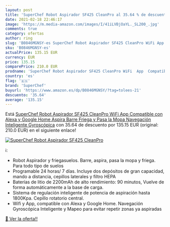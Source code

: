 ```yaml
---
layout: post
title: 'SuperChef Robot Aspirador SF425 CleanPro al 35.64 % de descuento'
date: 2021-02-18 22:46:17
image: 'https://m.media-amazon.com/images/I/41iLVBjOaYL._SL200_.jpg'
comments: true
category: ofertas
author: ring
slug: 'B0846MGNSY-es SuperChef Robot Aspirador SF425 CleanPro WiFi App...'
sku: 'B0846MGNSY-es'
actualPrice: 135.15 EUR
currency: EUR
price: 135.15
comparePrice: 210.0 EUR
prodname: 'SuperChef Robot Aspirador SF425 CleanPro WiFi  App  Compatible con Alexa y Google Home  Aspira  Barre  Friega y Pasa la Mopa  Navegación Inteligente Gyroscópica'
country: 'es'
flag: '🇪🇸'
brand: 'SuperChef'
buyurl: 'https://www.amazon.es/dp/B0846MGNSY/?tag=tolees-21'
descuento: '35.64'
average: '135.15'
---
```


Está [SuperChef Robot Aspirador SF425 CleanPro WiFi  App  Compatible con Alexa y Google Home  Aspira  Barre  Friega y Pasa la Mopa  Navegación Inteligente Gyroscópica](https://www.amazon.es/dp/B0846MGNSY/?tag=tolees-21) con 35.64 de descuento por 135.15 EUR (original: 210.0 EUR) en el siguiente enlace!

[![SuperChef Robot Aspirador SF425 CleanPro](https://m.media-amazon.com/images/I/41iLVBjOaYL._SL200_.jpg)](https://www.amazon.es/dp/B0846MGNSY/?tag=tolees-21)

ℹ️:

- Robot Aspirador y friegasuelos. Barre, aspira, pasa la mopa y friega. Para todo tipo de suelos
- Programable 24 horas/ 7 días. Incluye dos depósitos de gran capacidad, mando a distancia, cepillos laterales y filtro HEPA
- Baterías de litio de 2200mAh de alto rendimiento: 90 minutos, Vuelve de forma automáticamente a la base de carga.
- Sistema de regulación inteligente de potencia de aspiración hasta 1800Kpa. Cepillo rotatorio central.
- Wifi y App, compatible con Alexa y Google Home. Navegación Gyroscópica Inteligente y Mapeo para evitar repetir zonas ya aspiradas

[🛒 Ver la oferta!!](https://www.amazon.es/dp/B0846MGNSY/?tag=tolees-21)
